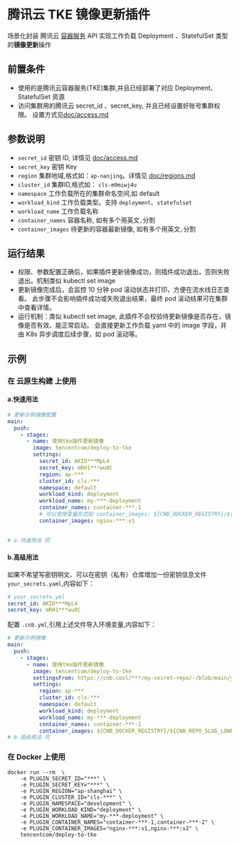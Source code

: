 # 腾讯云 TKE 镜像更新插件

场景化封装 腾讯云 [容器服务](https://console.cloud.tencent.com/tke2) API
实现工作负载 Deployment 、StatefulSet 类型的**镜像更新**操作

## 前置条件

* 使用的是腾讯云容器服务(TKE)集群,并且已经部署了对应 Deployment、StatefulSet 资源
* 访问集群用的腾讯云 secret_id 、secret_key, 并且已经设置好账号集群权限。
设置方式见[doc/access.md](https://cnb.cool/cnb/plugins/tencentcom/deploy-to-tke/-/blob/main/doc/access.md)

## 参数说明

* `secret_id` 密钥 ID, 详情见 [doc/access.md](https://cnb.cool/cnb/plugins/tencentcom/deploy-to-tke/-/blob/main/doc/access.md)
* `secret_key` 密钥 Key
* `region` 集群地域,格式如：`ap-nanjing`。详情见 [doc/regions.md](https://cnb.cool/cnb/plugins/tencentcom/deploy-to-tke/-/blob/main/doc/regions.md)
* `cluster_id` 集群ID,格式如： `cls-m9miwj4u`
* `namespace` 工作负载所在的集群命名空间,如 default
* `workload_kind` 工作负载类型。支持 `deployment`、`statefulset`
* `workload_name` 工作负载名称
* `container_names` 容器名称, 如有多个用英文`,`分割
* `container_images` 待更新的容器最新镜像, 如有多个用英文`,`分割

## 运行结果

* 权限、参数配置正确后，如果插件更新镜像成功，则插件成功退出，否则失败退出。机制类似 kubectl set image
* 更新镜像完成后，会监控 10 分钟 pod 滚动状态并打印，方便在流水线日志查看。
此步骤不会影响插件成功或失败退出结果，最终 pod 滚动结果可在集群中查看详情。
* 运行机制：类似 kubectl set image, 此插件不会校验待更新镜像是否存在，镜像是否有效、能正常启动。
会直接更新工作负载 yaml 中的 image 字段，并由 K8s 异步调度后续步骤，如 pod 滚动等。

## 示例

### 在 云原生构建 上使用

#### a.快速用法

```yaml
# 更新示例镜像配置
main:
  push:
    - stages:
      - name: 使用tke插件更新镜像
        image: tencentcom/deploy-to-tke
        settings:
          secret_id: AKID***MpL4
          secret_key: mRH1***wu0C
          region: ap-***
          cluster_id: cls-***
          namespace: default
          workload_kind: deployment
          workload_name: my-***-deployment
          container_names: container-***-1
          # 可以使用变量形式如 container_images: ${CNB_DOCKER_REGISTRY}/${CNB_REPO_SLUG_LOWERCASE}:${CNB_COMMIT}
          container_images: nginx-***:v1
          

# a.快速用法 完
```

#### b.高级用法

如果不希望写密钥明文、可以在密钥（私有）仓库增加一份密钥信息文件 `your_secrets.yaml`,内容如下：

```yaml
# your_secrets.yml
secret_id: AKID***MpL4
secret_key: mRH1***wu0C
```

配置 `.cnb.yml`,引用上述文件导入环境变量,内容如下：

```yaml
# 更新示例镜像
main:
  push:
    - stages:
      - name: 使用tke插件更新镜像
        image: tencentcom/deploy-to-tke
        settingsFrom: https://cnb.cool/***/my-secret-repo/-/blob/main/your_secrets.yaml
        settings:
          region: ap-***
          cluster_id: cls-***
          namespace: default
          workload_kind: deployment
          workload_name: my-***-deployment
          container_names: container-***-1
          container_images: ${CNB_DOCKER_REGISTRY}/${CNB_REPO_SLUG_LOWERCASE}:${CNB_COMMIT}
# b.高级用法 完
```

### 在 Docker 上使用

```shell
docker run --rm  \
    -e PLUGIN_SECRET_ID="***" \
    -e PLUGIN_SECRET_KEY="***" \
    -e PLUGIN_REGION="ap-shanghai" \
    -e PLUGIN_CLUSTER_ID="cls-***" \
    -e PLUGIN_NAMESPACE="development" \
    -e PLUGIN_WORKLOAD_KIND="deployment" \
    -e PLUGIN_WORKLOAD_NAME="my-***-deployment" \
    -e PLUGIN_CONTAINER_NAMES="container-***-1,container-***-2" \
    -e PLUGIN_CONTAINER_IMAGES="nginx-***:v1,nginx-***:v2" \
    tencentcom/deploy-to-tke
```

